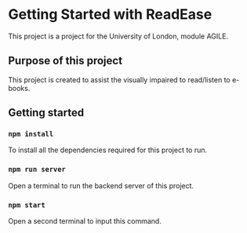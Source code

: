 # Getting Started with ReadEase

This project is a project for the University of London, module AGILE.

## Purpose of this project

This project is created to assist the visually impaired to read/listen to e-books.

## Getting started

### `npm install`

To install all the dependencies required for this project to run.

### `npm run server`

Open a terminal to run the backend server of this project.

### `npm start`

Open a second terminal to input this command.


